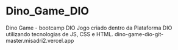 # Dino_Game_DIO
Dino Game - bootcamp DIO
Jogo criado dentro da Plataforma DIO utilizando tecnologias de JS, CSS e HTML.
dino-game-dio-git-master.misadri2.vercel.app
